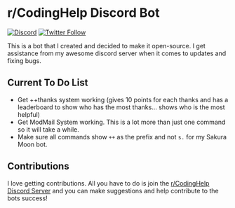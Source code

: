 # r/CodingHelp Discord Bot

[![Discord](https://discordapp.com/api/guilds/258167954913361930/embed.png)](https://codinghelp.site/discord) [![Twitter Follow](https://img.shields.io/twitter/follow/DudeThatsErin.svg?style=social)](https://twitter.com/DudeThatsErin)

This is a bot that I created and decided to make it open-source. I get assistance from my awesome discord server when it comes to updates and fixing bugs.

## Current To Do List
- Get ++thanks system working (gives 10 points for each thanks and has a leaderboard to show who has the most thanks... shows who is the most helpful)
- Get ModMail System working. This is a lot more than just one command so it will take a while.
- Make sure all commands show `++` as the prefix and not `s.` for my Sakura Moon bot.

## Contributions
I love getting contributions. All you have to do is join the [r/CodingHelp Discord Server](https://codinghelp.site/discord) and you can make suggestions and help contribute to the bots success!
